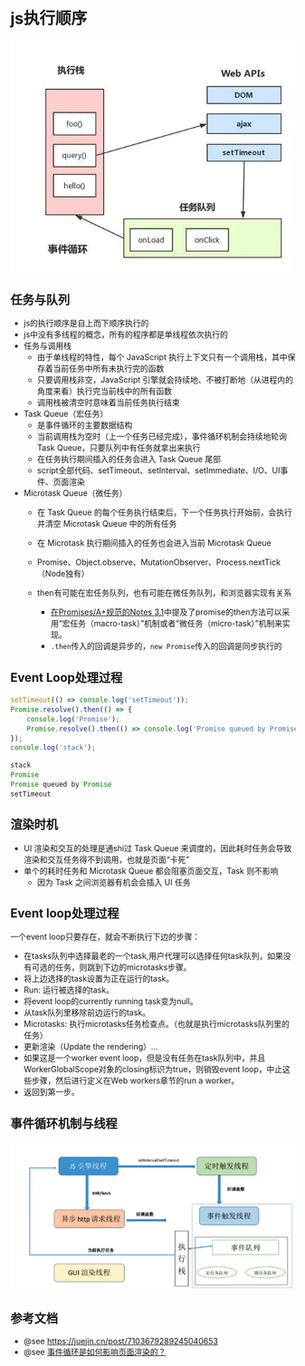 # js执行顺序



![图 0](../images/fafb73cb0b20c2804a731ea9974014f0ea01a51cdc4e2f999454df81d78848f8.png)  

## 任务与队列

- js的执行顺序是自上而下顺序执行的
- js中没有多线程的概念，所有的程序都是单线程依次执行的
- 任务与调用栈
  - 由于单线程的特性，每个 JavaScript 执行上下文只有一个调用栈，其中保存着当前任务中所有未执行完的函数
  - 只要调用栈非空，JavaScript 引擎就会持续地、不被打断地（从进程内的角度来看）执行完当前栈中的所有函数
  - 调用栈被清空时意味着当前任务执行结束
- Task Queue（宏任务）
  - 是事件循环的主要数据结构
  - 当前调用栈为空时（上一个任务已经完成），事件循环机制会持续地轮询 Task Queue，只要队列中有任务就拿出来执行
  - 在任务执行期间插入的任务会进入 Task Queue 尾部
  - script全部代码、setTimeout、setInterval、setImmediate、I/O、UI事件、页面渲染
- Microtask Queue（微任务）
  - 在 Task Queue 的每个任务执行结束后，下一个任务执行开始前，会执行并清空 Microtask Queue 中的所有任务
  - 在 Microtask 执行期间插入的任务也会进入当前 Microtask Queue
  - Promise、Object.observe、MutationObserver、Process.nextTick（Node独有）

  - then有可能在宏任务队列，也有可能在微任务队列，和浏览器实现有关系
    - [在Promises/A+规范的Notes 3.1](https://promisesaplus.com/#notes)中提及了promise的then方法可以采用“宏任务（macro-task）”机制或者“微任务（micro-task）”机制来实现。
    - `.then`传入的回调是异步的，`new Promise`传入的回调是同步执行的


## Event Loop处理过程

```js
setTimeout(() => console.log('setTimeout'));
Promise.resolve().then(() => {
    console.log('Promise');
    Promise.resolve().then(() => console.log('Promise queued by Promise'));
});
console.log('stack');
```

```js
stack
Promise
Promise queued by Promise
setTimeout
```

## 渲染时机
- UI 渲染和交互的处理是通shi过 Task Queue 来调度的，因此耗时任务会导致渲染和交互任务得不到调用，也就是页面“卡死”
- 单个的耗时任务和 Microtask Queue 都会阻塞页面交互，Task 则不影响
  - 因为 Task 之间浏览器有机会会插入 UI 任务

## Event loop处理过程

一个event loop只要存在，就会不断执行下边的步骤：
- 在tasks队列中选择最老的一个task,用户代理可以选择任何task队列，如果没有可选的任务，则跳到下边的microtasks步骤。
- 将上边选择的task设置为正在运行的task。
- Run: 运行被选择的task。
- 将event loop的currently running task变为null。
- 从task队列里移除前边运行的task。
- Microtasks: 执行microtasks任务检查点。（也就是执行microtasks队列里的任务）
- 更新渲染（Update the rendering）...
- 如果这是一个worker event loop，但是没有任务在task队列中，并且WorkerGlobalScope对象的closing标识为true，则销毁event loop，中止这些步骤，然后进行定义在Web workers章节的run a worker。
- 返回到第一步。

## 事件循环机制与线程

![图 1](../images/c5eb7ee21c66b25e1df50cf2e5ba3a9402203d3781cf795bbe9afe13c99918b8.png)  



## 参考文档

- @see https://juejin.cn/post/7103679289245040653
- @see [事件循环是如何影响页面渲染的？](https://github.com/aooy/blog/issues/5)
